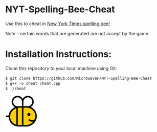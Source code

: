 # NYT-Spelling-Bee-Cheat
Use this to cheat in [New York Times spelling bee!](https://www.nytimes.com/puzzles/spelling-bee)

Note - certain words that are generated are not accept by the game


# Installation Instructions:

Clone this repository to your local machine using Git:
```shell
$ git clone https://github.com/MicrowaveF/NYT-Spelling-Bee-Cheat
$ g++ -o cheat cheat.cpp
$ ./cheat
```

<img src="logo.png" width="100">
